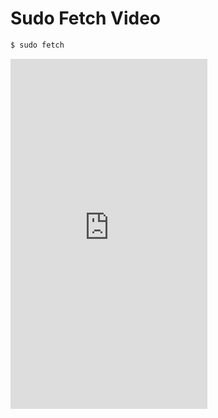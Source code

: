 # Sudo Fetch Video

```sh
$ sudo fetch
```

<iframe width="315" height="560" src="https://www.youtube.com/embed/bzxxeJA6H4c" frameborder="0" allow="accelerometer; autoplay; encrypted-media; gyroscope; picture-in-picture" allowfullscreen></iframe>
